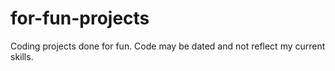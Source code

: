 # for-fun-projects
Coding projects done for fun. Code may be dated and not reflect my current skills.